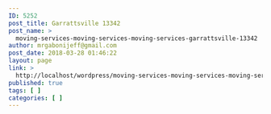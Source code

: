 ```yaml
---
ID: 5252
post_title: Garrattsville 13342
post_name: >
  moving-services-moving-services-moving-services-garrattsville-13342
author: mrgabonijeff@gmail.com
post_date: 2018-03-28 01:46:22
layout: page
link: >
  http://localhost/wordpress/moving-services-moving-services-moving-services-garrattsville-13342/
published: true
tags: [ ]
categories: [ ]
---
```

